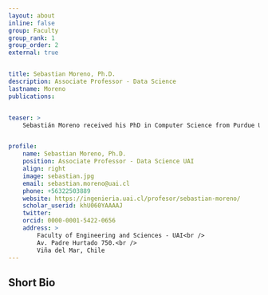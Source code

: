 ```yaml
---
layout: about
inline: false
group: Faculty
group_rank: 1
group_order: 2
external: true


title: Sebastian Moreno, Ph.D.
description: Associate Professor - Data Science 
lastname: Moreno
publications: 


teaser: >
    Sebastián Moreno received his PhD in Computer Science from Purdue University in 2014. Then, he moved to Universidad Adolfo Ibáñez, where he is an Associate professor. His research field is data science. Currently, he is developing and applying machine and deep learning models on transportation, psychological, and remote sensing data. He is also studying the theoretical capacity of deep learning models to transfer learned patterns over different domains. Sebastián has graduated more than 15 master's students, published more than 40 papers, worked on more than 18 projects, and been on the program committee of more than 50 conferences in the machine learning area, including NeurIPS, WWW, ICDM, AAAI, and others.


profile:
    name: Sebastian Moreno, Ph.D.
    position: Associate Professor - Data Science UAI
    align: right
    image: sebastian.jpg
    email: sebastian.moreno@uai.cl
    phone: +56322503889
    website: https://ingenieria.uai.cl/profesor/sebastian-moreno/
    scholar_userid: khU060YAAAAJ
    twitter: 
    orcid: 0000-0001-5422-0656
    address: >
        Faculty of Engineering and Sciences - UAI<br />
        Av. Padre Hurtado 750.<br />        
        Viña del Mar, Chile
---
```



## Short Bio
